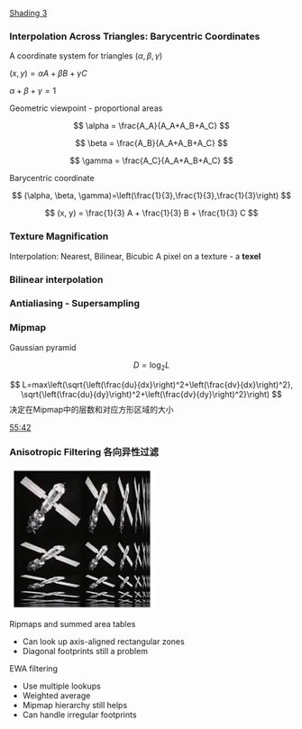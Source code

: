 [Shading 3](https://www.bilibili.com/video/BV1X7411F744/?p=9&share_source=copy_web&vd_source=aa209ea29658dbf3c71864711aa75109)

### Interpolation Across Triangles: Barycentric Coordinates

A coordinate system for triangles $(\alpha, \beta, \gamma)$

$(x, y) = \alpha A + \beta B + \gamma C$

$\alpha+\beta+\gamma=1$

Geometric viewpoint - proportional areas

$$
\alpha = \frac{A_A}{A_A+A_B+A_C}
$$

$$
\beta = \frac{A_B}{A_A+A_B+A_C}
$$

$$
\gamma = \frac{A_C}{A_A+A_B+A_C}
$$

Barycentric coordinate

$$
(\alpha, \beta, \gamma)=\left(\frac{1}{3},\frac{1}{3},\frac{1}{3}\right)
$$

$$
(x, y) = \frac{1}{3} A + \frac{1}{3} B + \frac{1}{3} C
$$

### Texture Magnification
Interpolation: Nearest, Bilinear, Bicubic
A pixel on a texture - a **texel**

### Bilinear interpolation

### Antialiasing - Supersampling
### Mipmap
Gaussian pyramid

$$D=\log_2 L$$

$$
L=max\left(\sqrt{\left(\frac{du}{dx}\right)^2+\left(\frac{dv}{dx}\right)^2}, \sqrt{\left(\frac{du}{dy}\right)^2+\left(\frac{dv}{dy}\right)^2}\right)
$$
决定在Mipmap中的层数和对应方形区域的大小

[55:42](https://www.bilibili.com/video/BV1X7411F744/?p=9&share_source=copy_web&vd_source=aa209ea29658dbf3c71864711aa75109#t=3342.586495)


### Anisotropic Filtering 各向异性过滤

![](Assets/Pasted%20image%2020230421011632.png)

Ripmaps and summed area tables
- Can look up axis-aligned rectangular zones
- Diagonal footprints still a problem

EWA filtering
- Use multiple lookups
- Weighted average
- Mipmap hierarchy still helps
- Can handle irregular footprints